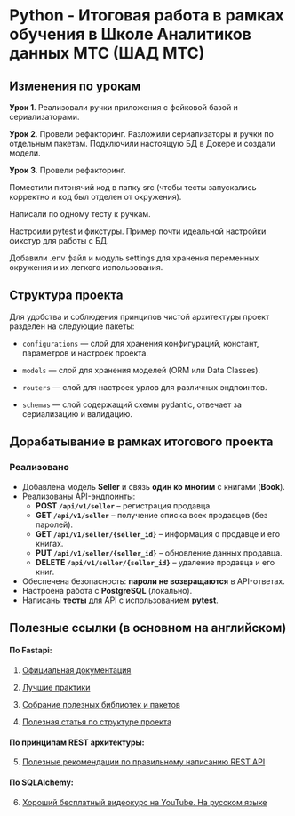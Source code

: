 # Python - Итоговая работа в рамках обучения в Школе Аналитиков данных МТС (ШАД МТС)

## Изменения по урокам

**Урок 1**. Реализовали ручки приложения с фейковой базой и сериализаторами.

**Урок 2**. Провели рефакторинг. Разложили сериализаторы и ручки по отдельным пакетам.
Подключили настоящую БД в Докере и создали модели.

**Урок 3**. Провели рефакторинг.

Поместили питонячий код в папку src (чтобы тесты запускались корректно и код был отделен от окружения).

Написали по одному тесту к ручкам.

Настроили pytest и фикстуры. Пример почти идеальной настройки фикстур для работы с БД.

Добавили .env файл и модуль settings для хранения переменных окружения и их легкого использования.

## Структура проекта

Для удобства и соблюдения принципов чистой архитектуры проект разделен на следующие пакеты:

- `configurations` — слой для хранения конфигураций, констант, параметров и настроек проекта.

- `models` — слой для хранения моделей (ORM или Data Classes).

- `routers` — слой для настроек урлов для различных эндпоинтов.

- `schemas` — слой содержащий схемы pydantic, отвечает за сериализацию и валидацию.

## Дорабатывание в рамках итогового проекта

### Реализовано
- Добавлена модель **Seller** и связь **один ко многим** с книгами (**Book**).
- Реализованы API-эндпоинты:
  - **POST `/api/v1/seller`** – регистрация продавца.
  - **GET `/api/v1/seller`** – получение списка всех продавцов (без паролей).
  - **GET `/api/v1/seller/{seller_id}`** – информация о продавце и его книгах.
  - **PUT `/api/v1/seller/{seller_id}`** – обновление данных продавца.
  - **DELETE `/api/v1/seller/{seller_id}`** – удаление продавца и его книг.
- Обеспечена безопасность: **пароли не возвращаются** в API-ответах.
- Настроена работа с **PostgreSQL** (локально).
- Написаны **тесты** для API с использованием **pytest**.

## Полезные ссылки (в основном на английском)

#### По Fastapi:

1. [Официальная документация](https://fastapi.tiangolo.com/)

2. [Лучшие практики](https://github.com/zhanymkanov/fastapi-best-practices)

3. [Собрание полезных библиотек и пакетов](https://github.com/mjhea0/awesome-fastapi)

4. [Полезная статья по структуре проекта](https://camillovisini.com/coding/abstracting-fastapi-services)

#### По принципам REST архитектуры:

5. [Полезные рекомендации по правильному написанию REST API](<https://github.com/stickfigure/blog/wiki/How-to-(and-how-not-to)-design-REST-APIs>)

#### По SQLAlchemy:

6. [Хороший бесплатный видеокурс на YouTube. На русском языке](https://youtube.com/playlist?list=PLeLN0qH0-mCXARD_K-USF2wHctxzEVp40&si=V7rZGqu1KVJvidLz)
